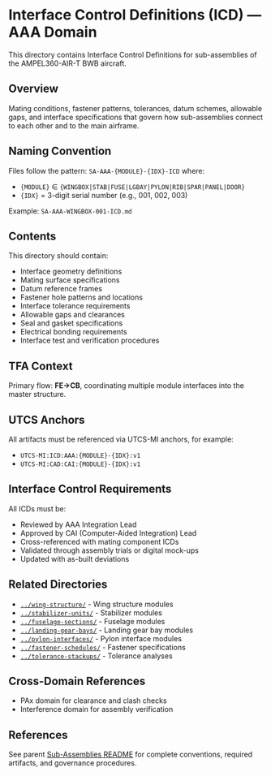 # Interface Control Definitions (ICD) — AAA Domain

This directory contains Interface Control Definitions for sub-assemblies of the AMPEL360-AIR-T BWB aircraft.

## Overview

Mating conditions, fastener patterns, tolerances, datum schemes, allowable gaps, and interface specifications that govern how sub-assemblies connect to each other and to the main airframe.

## Naming Convention

Files follow the pattern: `SA-AAA-{MODULE}-{IDX}-ICD` where:
- `{MODULE}` ∈ `{WINGBOX|STAB|FUSE|LGBAY|PYLON|RIB|SPAR|PANEL|DOOR}`
- `{IDX}` = 3-digit serial number (e.g., 001, 002, 003)

Example: `SA-AAA-WINGBOX-001-ICD.md`

## Contents

This directory should contain:
- Interface geometry definitions
- Mating surface specifications
- Datum reference frames
- Fastener hole patterns and locations
- Interface tolerance requirements
- Allowable gaps and clearances
- Seal and gasket specifications
- Electrical bonding requirements
- Interface test and verification procedures

## TFA Context

Primary flow: **FE→CB**, coordinating multiple module interfaces into the master structure.

## UTCS Anchors

All artifacts must be referenced via UTCS-MI anchors, for example:
- `UTCS-MI:ICD:AAA:{MODULE}-{IDX}:v1`
- `UTCS-MI:CAD:CAI:{MODULE}-{IDX}:v1`

## Interface Control Requirements

All ICDs must be:
- Reviewed by AAA Integration Lead
- Approved by CAI (Computer-Aided Integration) Lead
- Cross-referenced with mating component ICDs
- Validated through assembly trials or digital mock-ups
- Updated with as-built deviations

## Related Directories

- [`../wing-structure/`](../wing-structure/) - Wing structure modules
- [`../stabilizer-units/`](../stabilizer-units/) - Stabilizer modules
- [`../fuselage-sections/`](../fuselage-sections/) - Fuselage modules
- [`../landing-gear-bays/`](../landing-gear-bays/) - Landing gear bay modules
- [`../pylon-interfaces/`](../pylon-interfaces/) - Pylon interface modules
- [`../fastener-schedules/`](../fastener-schedules/) - Fastener specifications
- [`../tolerance-stackups/`](../tolerance-stackups/) - Tolerance analyses

## Cross-Domain References

- PAx domain for clearance and clash checks
- Interference domain for assembly verification

## References

See parent [Sub-Assemblies README](../README.md) for complete conventions, required artifacts, and governance procedures.
